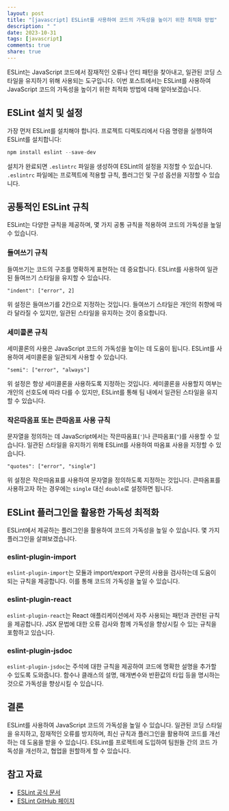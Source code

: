 ```yaml
---
layout: post
title: "[javascript] ESLint를 사용하여 코드의 가독성을 높이기 위한 최적화 방법"
description: " "
date: 2023-10-31
tags: [javascript]
comments: true
share: true
---
```


ESLint는 JavaScript 코드에서 잠재적인 오류나 안티 패턴을 찾아내고, 일관된 코딩 스타일을 유지하기 위해 사용되는 도구입니다. 이번 포스트에서는 ESLint를 사용하여 JavaScript 코드의 가독성을 높이기 위한 최적화 방법에 대해 알아보겠습니다.

## ESLint 설치 및 설정

가장 먼저 ESLint를 설치해야 합니다. 프로젝트 디렉토리에서 다음 명령을 실행하여 ESLint를 설치합니다:

```javascript
npm install eslint --save-dev
```

설치가 완료되면 `.eslintrc` 파일을 생성하여 ESLint의 설정을 지정할 수 있습니다. `.eslintrc` 파일에는 프로젝트에 적용할 규칙, 플러그인 및 구성 옵션을 지정할 수 있습니다.

## 공통적인 ESLint 규칙

ESLint는 다양한 규칙을 제공하며, 몇 가지 공통 규칙을 적용하여 코드의 가독성을 높일 수 있습니다.

### 들여쓰기 규칙

들여쓰기는 코드의 구조를 명확하게 표현하는 데 중요합니다. ESLint를 사용하여 일관된 들여쓰기 스타일을 유지할 수 있습니다.

```
"indent": ["error", 2]
```

위 설정은 들여쓰기를 2칸으로 지정하는 것입니다. 들여쓰기 스타일은 개인의 취향에 따라 달라질 수 있지만, 일관된 스타일을 유지하는 것이 중요합니다.

### 세미콜론 규칙

세미콜론의 사용은 JavaScript 코드의 가독성을 높이는 데 도움이 됩니다. ESLint를 사용하여 세미콜론을 일관되게 사용할 수 있습니다.

```
"semi": ["error", "always"]
```

위 설정은 항상 세미콜론을 사용하도록 지정하는 것입니다. 세미콜론을 사용할지 여부는 개인의 선호도에 따라 다를 수 있지만, ESLint를 통해 팀 내에서 일관된 스타일을 유지할 수 있습니다.

### 작은따옴표 또는 큰따옴표 사용 규칙

문자열을 정의하는 데 JavaScript에서는 작은따옴표(`'`)나 큰따옴표(`"`)를 사용할 수 있습니다. 일관된 스타일을 유지하기 위해 ESLint를 사용하여 따옴표 사용을 지정할 수 있습니다.

```
"quotes": ["error", "single"]
```

위 설정은 작은따옴표를 사용하여 문자열을 정의하도록 지정하는 것입니다. 큰따옴표를 사용하고자 하는 경우에는 `single` 대신 `double`로 설정하면 됩니다.

## ESLint 플러그인을 활용한 가독성 최적화

ESLint에서 제공하는 플러그인을 활용하여 코드의 가독성을 높일 수 있습니다. 몇 가지 플러그인을 살펴보겠습니다.

### eslint-plugin-import

`eslint-plugin-import`는 모듈과 import/export 구문의 사용을 검사하는데 도움이 되는 규칙을 제공합니다. 이를 통해 코드의 가독성을 높일 수 있습니다.

### eslint-plugin-react

`eslint-plugin-react`는 React 애플리케이션에서 자주 사용되는 패턴과 관련된 규칙을 제공합니다. JSX 문법에 대한 오류 검사와 함께 가독성을 향상시킬 수 있는 규칙을 포함하고 있습니다.

### eslint-plugin-jsdoc

`eslint-plugin-jsdoc`는 주석에 대한 규칙을 제공하여 코드에 명확한 설명을 추가할 수 있도록 도와줍니다. 함수나 클래스의 설명, 매개변수와 반환값의 타입 등을 명시하는 것으로 가독성을 향상시킬 수 있습니다.

## 결론

ESLint를 사용하여 JavaScript 코드의 가독성을 높일 수 있습니다. 일관된 코딩 스타일을 유지하고, 잠재적인 오류를 방지하며, 최신 규칙과 플러그인을 활용하여 코드를 개선하는 데 도움을 받을 수 있습니다. ESLint를 프로젝트에 도입하여 팀원들 간의 코드 가독성을 개선하고, 협업을 원할하게 할 수 있습니다.

## 참고 자료

- [ESLint 공식 문서](https://eslint.org/)
- [ESLint GitHub 페이지](https://github.com/eslint/eslint)